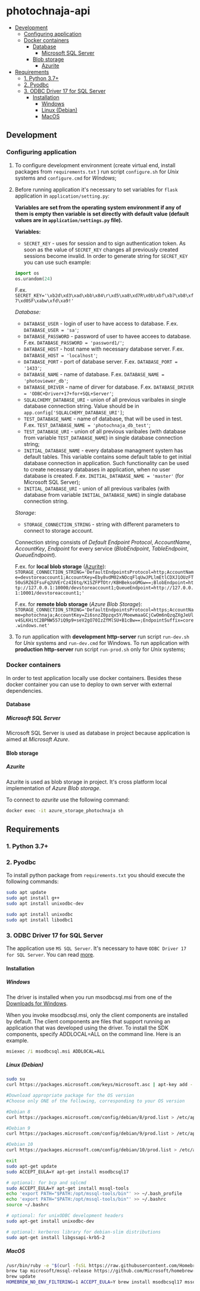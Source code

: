 # photochnaja-api
<!-- vim-markdown-toc GFM -->

* [Development](#development)
	* [Configuring application](#configuring-application)
	* [Docker containers](#docker-containers)
		* [Database](#database)
			* [Microsoft SQL Server](#microsoft-sql-server)
		* [Blob storage](#blob-storage)
			* [Azurite](#azurite)
* [Requirements](#requirements)
	* [1. Python 3.7+](#1-python-37)
	* [2. Pyodbc](#2-pyodbc)
	* [3. ODBC Driver 17 for SQL Server](#3-odbc-driver-17-for-sql-server)
		* [Installation](#installation)
			* [Windows](#windows)
			* [Linux (Debian)](#linux-debian)
			* [MacOS](#macos)

<!-- vim-markdown-toc -->
## Development
### Configuring application
1. To configure development environment (create virtual end, install packages from `requirements.txt` ) run script `configure.sh` for _Unix_ systems and `configure.cmd` for _Windows_;

2. Before running application it's necessary to set variables for `flask` application in `application/setting.py`:

	__Variables are set from the operating system environment if any of them is empty then variable is set directly with default value (default values are in `application/settings.py` file).__

	__Variables:__

	+ `SECRET_KEY` - uses for session and to sign authentication token. As soon as the value of `SECRET_KEY` changes all previously created sessions become invalid. In order to generate string for `SECRET_KEY` you can use such example:

	```python
	import os
	os.urandom(24)
	```

	F.ex. `SECRET_KEY='\xb2d\xd3\xad\xbb\x84\r\xd5\xa8\xd7R\x0b\xbf\xb7\xb8\xf7\xd0SF\xabw\xfd\xa9!'`

	_Database:_

	+ `DATABASE_USER` - login of user to have access to database. F.ex. `DATABASE_USER = 'sa'`;
	+ `DATABASE_PASSWORD` - password of user to havee accees to database. F.ex. `DATABASE_PASSWORD = 'password1/'`;
	+ `DATABASE_HOST` - host name with necessary database server. F.ex. `DATABASE_HOST = 'localhost'`;
	+ `DATABASE_PORT` - port of database server. F.ex. `DATABASE_PORT = '1433'`;
	+ `DATABASE_NAME` - name of database. F.ex. `DATABASE_NAME = 'photoviewer_db'`;
	+ `DATABASE_DRIVER` - name of dirver for database. F.ex. `DATABASE_DRIVER = 'ODBC+Driver+17+for+SQL+Server'`;
	+ `SQLALCHEMY_DATABASE_URI` - union of all previous varibales in single database connection string. Value should be in `app.config['SQLALCHEMY_DATABASE_URI']`;
	+ `TEST_DATABASE_NAME` - name of database, that will be used in test. F.ex. `TEST_DATABASE_NAME = 'photochnaja_db_test'`;
	+ `TEST_DATABASE_URI` - union of all previous varibales (with database from variable `TEST_DATABASE_NAME`) in single database connection string;
	+ `INITIAL_DATABASE_NAME` - every database managment system has default tables. This variable contains some default table to get initial database connection in application. Such functionality can be used to create necessary databases in application, when no user database is created. F.ex. `INITIAL_DATABASE_NAME = 'master'` (for Microsoft SQL Server);
	+ `INITIAL_DATABASE_URI` - union of all previous varibales (with database from variable `INITIAL_DATABASE_NAME`) in single database connection string.

	_Storage_:

	+ `STORAGE_CONNECTION_STRING` - string with different parameters to connect to storage account.

	Connection string consists of _Default Endpoint Protocol_, _AccountName_, _AccountKey_, _Endpoint_ for every service (_BlobEndpoint_, _TableEndpoint_, _QueueEndpoint_).

	F.ex. for __local blob storage__ ([Azurite](#azurite)): `STORAGE_CONNECTION_STRING='DefaultEndpointsProtocol=http;AccountName=devstoreaccount1;AccountKey=Eby8vdM02xNOcqFlqUwJPLlmEtlCDXJ1OUzFT50uSRZ6IFsuFq2UVErCz4I6tq/K1SZFPTOtr/KBHBeksoGMGw==;BlobEndpoint=http://127.0.0.1:10000/devstoreaccount1;QueueEndpoint=http://127.0.0.1:10001/devstoreaccount1;'`

	F.ex. for __remote blob storage__ (_Azure Blob Storage_): `STORAGE_CONNECTION_STRING='DefaultEndpointsProtocol=https;AccountName=photochnaja;AccountKey=Zi6snzZ0pzqx5Y/MoewmaaGCjCwOm6nQzqZXgJeUlv4SLKHitC2BPNW557iQ9p9+seV2gO70IzZfMlSU+B1cBw==;EndpointSuffix=core.windows.net'`

3. To run application with __development http-server__ run script `run-dev.sh` for _Unix_ systems and `run-dev.cmd` for Windows. To run application with __production http-server__ run script `run-prod.sh` only for _Unix_ systems;

### Docker containers
In order to test application locally use docker containers. Besides these docker container you can use to deploy to own server with external dependencies.

#### Database
##### Microsoft SQL Server
Microsoft SQL Server is used as database in project because application is aimed at _Microsoft Azure_.

#### Blob storage
##### Azurite
Azurite is used as blob storage in project. It's cross platform local implementation of _Azure Blob storage_.

To connect to _azurite_ use the following command:

```sh
docker exec -it azure_storage_photochnaja sh
```

## Requirements

### 1. Python 3.7+

### 2. Pyodbc
To install python package from `requirements.txt` you should execute the following commands:

```sh
sudo apt update
sudo apt install g++
sudo apt install unixodbc-dev

sudo apt install unixodbc
sudo apt install libodbc1
```

### 3. ODBC Driver 17 for SQL Server
The application use `MS SQL Server`. It's necessary to have 
`ODBC Driver 17 for SQL Server`. You can read [more](https://docs.microsoft.com/en-us/sql/connect/python/pyodbc/python-sql-driver-pyodbc?view=sql-server-ver15).

#### Installation

##### Windows
The driver is installed when you run msodbcsql.msi from one of the
[Downloads for Windows](https://docs.microsoft.com/en-us/sql/connect/odbc/download-odbc-driver-for-sql-server?view=sql-server-ver15#download-for-windows).

When you invoke msodbcsql.msi, only the client components are installed by default.
The client components are files that support running an application that was
developed using the driver. To install the SDK components, specify ADDLOCAL=ALL
on the command line. Here is an example.

```cmd
msiexec /i msodbcsql.msi ADDLOCAL=ALL  
```

##### Linux (Debian)
```bash
sudo su
curl https://packages.microsoft.com/keys/microsoft.asc | apt-key add -

#Download appropriate package for the OS version
#Choose only ONE of the following, corresponding to your OS version

#Debian 8
curl https://packages.microsoft.com/config/debian/8/prod.list > /etc/apt/sources.list.d/mssql-release.list

#Debian 9
curl https://packages.microsoft.com/config/debian/9/prod.list > /etc/apt/sources.list.d/mssql-release.list

#Debian 10
curl https://packages.microsoft.com/config/debian/10/prod.list > /etc/apt/sources.list.d/mssql-release.list

exit
sudo apt-get update
sudo ACCEPT_EULA=Y apt-get install msodbcsql17

# optional: for bcp and sqlcmd
sudo ACCEPT_EULA=Y apt-get install mssql-tools
echo 'export PATH="$PATH:/opt/mssql-tools/bin"' >> ~/.bash_profile
echo 'export PATH="$PATH:/opt/mssql-tools/bin"' >> ~/.bashrc
source ~/.bashrc

# optional: for unixODBC development headers
sudo apt-get install unixodbc-dev

# optional: kerberos library for debian-slim distributions
sudo apt-get install libgssapi-krb5-2
```
##### MacOS
```bash
/usr/bin/ruby -e "$(curl -fsSL https://raw.githubusercontent.com/Homebrew/install/master/install)"
brew tap microsoft/mssql-release https://github.com/Microsoft/homebrew-mssql-release
brew update
HOMEBREW_NO_ENV_FILTERING=1 ACCEPT_EULA=Y brew install msodbcsql17 mssql-tools
```
